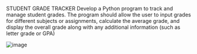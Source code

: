STUDENT GRADE TRACKER Develop a Python program to track and manage student grades.
The program should allow the user to input grades for different subjects or assignments, calculate the average grade, and
display the overall grade along with any additional information (such as letter grade or GPA)

![image](https://github.com/user-attachments/assets/6210503e-5991-4a0c-b1d1-536baedc00ea)
